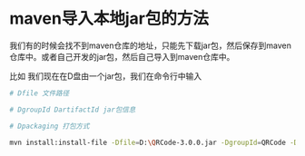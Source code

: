 # maven导入本地jar包的方法

我们有的时候会找不到maven仓库的地址，只能先下载jar包，然后保存到maven仓库中。或者自己开发的jar包，然后自己导入到maven仓库中。

比如 我们现在在D盘由一个jar包，我们在命令行中输入

```bash
# Dfile 文件路径

# DgroupId DartifactId jar包信息

# Dpackaging 打包方式

mvn install:install-file -Dfile=D:\QRCode-3.0.0.jar -DgroupId=QRCode -DartifactId=QRCode -Dversion=3.0.0 -Dpackaging=jar
```
